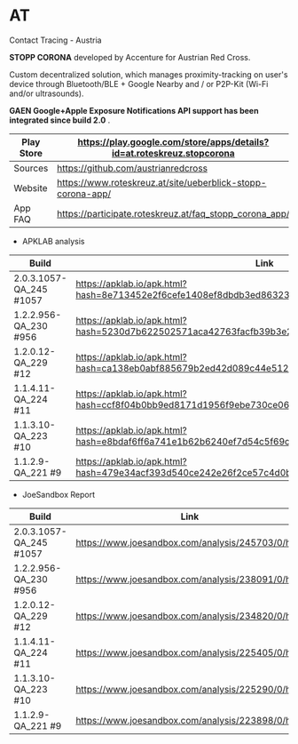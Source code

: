 # AT
Contact Tracing - Austria

**STOPP CORONA** developed by Accenture for Austrian Red Cross.

Custom decentralized solution, which manages proximity-tracking on user's device through Bluetooth/BLE + Google Nearby and / or P2P-Kit (Wi-Fi and/or ultrasounds).

**GAEN Google+Apple Exposure Notifications API support has been integrated since build 2.0** . 

Play Store | https://play.google.com/store/apps/details?id=at.roteskreuz.stopcorona
-----------|-----------------------------------------------------------------------
Sources | https://github.com/austrianredcross
Website | https://www.roteskreuz.at/site/ueberblick-stopp-corona-app/
App FAQ | https://participate.roteskreuz.at/faq_stopp_corona_app/

- APKLAB analysis

Build | Link
------|-----
2.0.3.1057-QA_245 #1057 | https://apklab.io/apk.html?hash=8e713452e2f6cefe1408ef8dbdb3ed863239e405cc468612c346047ccaf63d30
1.2.2.956-QA_230 #956 | https://apklab.io/apk.html?hash=5230d7b622502571aca42763facfb39b3e21d7d61ba631a14fd6a445b8612614
1.2.0.12-QA_229 #12 | https://apklab.io/apk.html?hash=ca138eb0abf885679b2ed42d089c44e5126492a0e394ae5dfa262a78dd69f2ff
1.1.4.11-QA_224 #11 | https://apklab.io/apk.html?hash=ccf8f04b0bb9ed8171d1956f9ebe730ce06ec872145d419b76c589c8d34df206
1.1.3.10-QA_223 #10 | https://apklab.io/apk.html?hash=e8bdaf6ff6a741e1b62b6240ef7d54c5f69ce3e3dab3a57db31c3faef73b4141
1.1.2.9-QA_221 #9 | https://apklab.io/apk.html?hash=479e34acf393d540ce242e26f2ce57c4d0b7563b5cb2c717e28ed590d2b893e9

- JoeSandbox Report

Build | Link
------|-----
2.0.3.1057-QA_245 #1057 | https://www.joesandbox.com/analysis/245703/0/html
1.2.2.956-QA_230 #956 | https://www.joesandbox.com/analysis/238091/0/html
1.2.0.12-QA_229 #12 | https://www.joesandbox.com/analysis/234820/0/html
1.1.4.11-QA_224 #11 | https://www.joesandbox.com/analysis/225405/0/html
1.1.3.10-QA_223 #10 | https://www.joesandbox.com/analysis/225290/0/html
1.1.2.9-QA_221 #9 | https://www.joesandbox.com/analysis/223898/0/html
